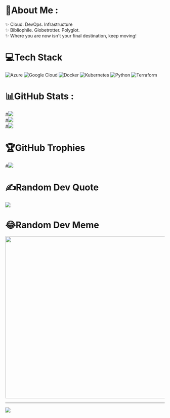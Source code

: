 # 💫About Me :
✨ Cloud. DevOps. Infrastructure
<br/>
✨ Bibliophile. Globetrotter. Polyglot.
<br/>
✨ Where you are now isn't your final destination, keep moving!
<br/>
<!-- ## 🌐Socials
[![Twitter](https://img.shields.io/badge/Twitter-%231DA1F2.svg?logo=Twitter&logoColor=white)](https://twitter.com/petroguy)  -->

# 💻Tech Stack
![Azure](https://img.shields.io/badge/azure-%230072C6.svg?style=for-the-badge&logo=azure-devops&logoColor=white) ![Google Cloud](https://img.shields.io/badge/Google%20Cloud-%234285F4.svg?style=for-the-badge&logo=google-cloud&logoColor=white) ![Docker](https://img.shields.io/badge/docker-%230db7ed.svg?style=for-the-badge&logo=docker&logoColor=white) ![Kubernetes](https://img.shields.io/badge/kubernetes-%23326ce5.svg?style=for-the-badge&logo=kubernetes&logoColor=white) ![Python](https://img.shields.io/badge/python-3670A0?style=for-the-badge&logo=python&logoColor=ffdd54)  ![Terraform](https://img.shields.io/badge/terraform-%235835CC.svg?style=for-the-badge&logo=terraform&logoColor=white) 

# 📊GitHub Stats :
#![](https://github-readme-stats.vercel.app/api?username=yomikoye&theme=city_light&hide_border=true&include_all_commits=false&count_private=true)<br/>
#![](https://github-readme-streak-stats.herokuapp.com/?user=yomikoye&theme=city_light&hide_border=true)<br/>
#![](https://github-readme-stats.vercel.app/api/top-langs/?username=yomikoye&theme=city_light&hide_border=true&include_all_commits=false&count_private=true&layout=compact)

# 🏆GitHub Trophies
#![](https://github-profile-trophy.vercel.app/?username=yomikoye&theme=radical&no-frame=false&no-bg=false&margin-w=4)

# ✍️Random Dev Quote
![](https://quotes-github-readme.vercel.app/api?type=horizontal&theme=radical)

# 😂Random Dev Meme
<img src="https://random-memer.herokuapp.com/" width="512px"/>

---
[![](https://visitcount.itsvg.in/api?id=yomikoye&icon=0&color=0)](https://visitcount.itsvg.in)
